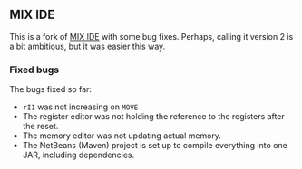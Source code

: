 ## MIX IDE

This is a fork of [MIX IDE](http://mixide.sourceforge.net/) with some
bug fixes. Perhaps, calling it version 2 is a bit ambitious, but it
was easier this way.

### Fixed bugs

The bugs fixed so far:

- `rI1` was not increasing on `MOVE`
- The register editor was not holding the reference to the registers
  after the reset.
- The memory editor was not updating actual memory.
- The NetBeans (Maven) project is set up to compile everything into one JAR,
  including dependencies.
  
